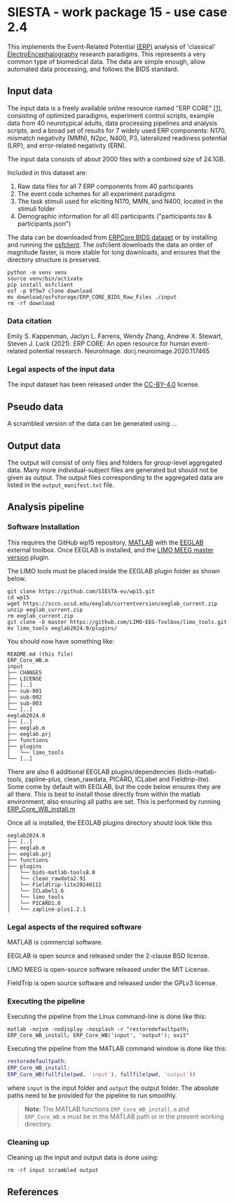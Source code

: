 # SIESTA - work package 15 - use case 2.4

This implements the Event-Related Potential [(ERP)](https://en.wikipedia.org/wiki/Event-related_potential) analysis of 'classical' [ElectroEncephalography](https://en.wikipedia.org/wiki/Electroencephalography) research paradigms. This represents a very common type of biomedical data. The data are simple enough, allow automated data processing, and follows the BIDS standard.

## Input data

The input data is a freely available online resource named "ERP CORE" [[1]], consisting of optimized paradigms, experiment control scripts, example data from 40 neurotypical adults, data processing pipelines and analysis scripts, and a broad set of results for 7 widely used ERP components: N170, mismatch negativity (MMN), N2pc, N400, P3, lateralized readiness potential (LRP), and error-related negativity (ERN).

The input data consists of about 2000 files with a combined size of 24.1GB.

Included in this dataset are:

1. Raw data files for all 7 ERP components from 40 participants
2. The event code schemes for all experiment paradigms
3. The task stimuli used for eliciting N170, MMN, and N400, located in the stimuli folder
4. Demographic information for all 40 participants ("participants.tsv & participants.json")

The data can be downloaded from [ERPCore BIDS dataset](https://osf.io/9f5w7/files/osfstorage) or by installing and running the [osfclient](https://github.com/osfclient/osfclient). The osfclient downloads the data an order of magnitude faster, is more stable for long downloads, and ensures that the directory structure is preserved.

```console
python -m venv venv
source venv/bin/activate
pip install osfclient
osf -p 9f5w7 clone download
mv download/osfstorage/ERP_CORE_BIDS_Raw_Files ./input
rm -rf download
```

### Data citation

Emily S. Kappenman, Jaclyn L. Farrens, Wendy Zhang, Andrew X. Stewart, Steven J. Luck (2021). ERP CORE: An open resource for human event-related potential research. NeuroImage. doi:j.neuroimage.2020.117465

### Legal aspects of the input data

The input dataset has been released under the [CC-BY-4.0](https://spdx.org/licenses/CC-BY-4.0.html) license.

## Pseudo data

A scrambled version of the data can be generated using ...

## Output data

The output will consist of only files and folders for group-level aggregated data. Many more individual-subject files are generated but should not be given as output. The output files corresponding to the aggregated data are listed in the `output_manifest.txt` file.

## Analysis pipeline

### Software Installation

This requires the GitHub wp15 repository, [MATLAB](https://www.mathworks.com) with the [EEGLAB](https://sccn.ucsd.edu/eeglab) external toolbox.
Once EEGLAB is installed, 
and the [LIMO MEEG master version](https://github.com/LIMO-EEG-Toolbox/limo_tools/tree/master) plugin. 

The LIMO tools must be placed inside the EEGLAB plugin folder as shown below.

```console
git clone https://github.com/SIESTA-eu/wp15.git
cd wp15
wget https://sccn.ucsd.edu/eeglab/currentversion/eeglab_current.zip
unzip eeglab_current.zip
rm eeglab_current.zip
git clone -b master https://github.com/LIMO-EEG-Toolbox/limo_tools.git
mv limo_tools eeglab2024.0/plugins/
```

You should now have something like:

    README.md (this file)
    ERP_Core_WB.m
    input
    ├── CHANGES
    ├── LICENSE
    ├── [..]
    ├── sub-001
    ├── sub-002
    ├── sub-003
    └── [..]
    eeglab2024.0
    ├── [..]
    ├── eeglab.m
    ├── eeglab.prj
    ├── functions
    ├── plugins
    │   └── limo_tools
    └── [..]

There are also 6 additional EEGLAB plugins/dependencies (bids-matlab-tools, zapline-plus, clean_rawdata, PICARD, ICLabel and Fieldtrip-lite). Some come by default with EEGLAB, but the code below ensures they are all there. This is best to install those directly from within the matlab environment, also ensuring all paths are set. This is performed by running [ERP_Core_WB_install.m](https://github.com/SIESTA-eu/wp15/blob/main/usecase-2.4/ERP_Core_WB_install.m)

Once all is installed, the EEGLAB plugins directory should look likle this

    eeglab2024.0
    ├── [..]
    ├── eeglab.m
    ├── eeglab.prj
    ├── functions
    ├── plugins
    │   └── bids-matlab-tools8.0
    │   └── clean_rawdata2.91
    │   └── Fieldtrip-lite20240111
    │   └── ICLabel1.6
    │   └── limo_tools
    │   └── PICARD1.0
    │   └── zapline-plus1.2.1

### Legal aspects of the required software

MATLAB is commercial software.

EEGLAB is open source and released under the 2-clause BSD license.

LIMO MEEG is open-source software released under the MIT License.

FieldTrip is open source software and released under the GPLv3 license.

### Executing the pipeline

Executing the pipeline from the Linux command-line is done like this:

```console
matlab -nojvm -nodisplay -nosplash -r "restoredefaultpath; ERP_Core_WB_install; ERP_Core_WB('input', 'output'); exit"
```

Executing the pipeline from the MATLAB command window is done like this:

```matlab
restoredefaultpath;
ERP_Core_WB_install;
ERP_Core_WB(fullfile(pwd, 'input'), fullfile(pwd, 'output'))
```

where `input` is the input folder and `output` the output folder. The absolute paths need to be provided for the pipeline to run smoothly.

> **Note**: The MATLAB functions `ERP_Core_WB_install.m` and `ERP_Core_WB.m` must be in the MATLAB path or in the present working directory.

### Cleaning up

Cleaning up the input and output data is done using:

```console
rm -rf input scrambled output
```

## References

[1]: https://doi.org/10.18115/D5JW4R
